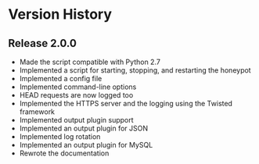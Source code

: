# Version History

## Release 2.0.0

* Made the script compatible with Python 2.7
* Implemented a script for starting, stopping, and restarting the honeypot
* Implemented a config file
* Implemented command-line options
* HEAD requests are now logged too
* Implemented the HTTPS server and the logging using the Twisted framework
* Implemented output plugin support
* Implemented an output plugin for JSON
* Implemented log rotation
* Implemented an output plugin for MySQL
* Rewrote the documentation
